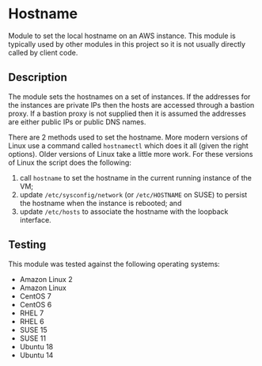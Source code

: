 # Hostname

Module to set the local hostname on an AWS instance. This module is typically
used by other modules in this project so it is not usually directly called by
client code.

## Description

The module sets the hostnames on a set of instances. If the addresses for the
instances are private IPs then the hosts are accessed through a bastion proxy.
If a bastion proxy is not supplied then it is assumed the addresses are either
public IPs or public DNS names.

There are 2 methods used to set the hostname. More modern versions of Linux use
a command called `hostnamectl` which does it all (given the right options).
Older versions of Linux take a little more work. For these versions of Linux
the script does the following:
1. call `hostname` to set the hostname in the current running instance of the
   VM;
1. update `/etc/sysconfig/network` (or `/etc/HOSTNAME` on SUSE) to persist the
   hostname when the instance is rebooted; and
1. update `/etc/hosts` to associate the hostname with the loopback interface.

## Testing

This module was tested against the following operating systems:
* Amazon Linux 2
* Amazon Linux
* CentOS 7
* CentOS 6
* RHEL 7
* RHEL 6
* SUSE 15
* SUSE 11
* Ubuntu 18
* Ubuntu 14
